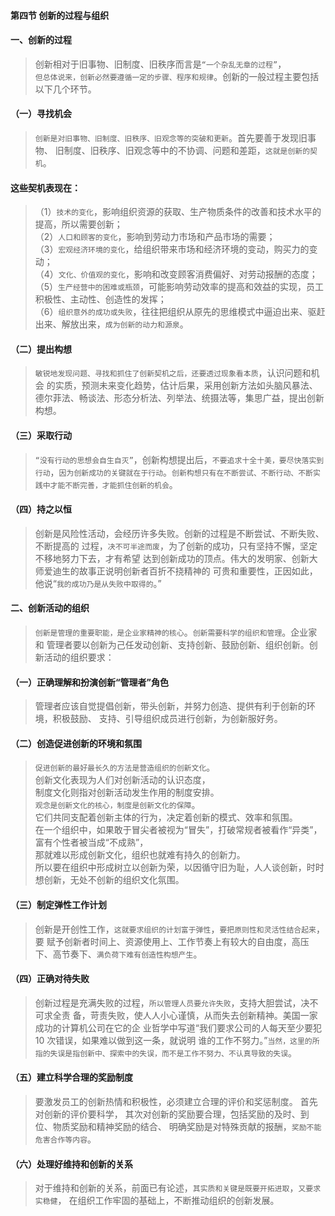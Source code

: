 #### 第四节 创新的过程与组织
#### 一、创新的过程
>   创新相对于旧事物、旧制度、旧秩序而言是`“一个杂乱无章的过程”`，         
`但总体说来，创新必然要遵循一定的步骤、程序和规律`。创新的一般过程主要包括以下几个环节。

#### （一）寻找机会
>   `创新是对旧事物、旧制度、旧秩序、旧观念等的突破和更新`。首先要善于发现旧事物、
旧制度、旧秩序、旧观念等中的不协调、问题和差距，`这就是创新的契机`。

#### 这些契机表现在：
>   （1）`技术的变化`，影响组织资源的获取、生产物质条件的改善和技术水平的提高，所以需要创新；       
（2）`人口和顾客的变化`，影响到劳动力市场和产品市场的需要；       
（3）`宏观经济环境的变化`，给组织带来市场和经济环境的变动，购买力的变动；       
（4）`文化、价值观的变化`，影响和改变顾客消费偏好、对劳动报酬的态度；       
（5）`生产经营中的困难或瓶颈`，可能影响劳动效率的提高和效益的实现，员工积极性、主动性、创造性的发挥；       
（6）`组织意外的成功或失败`，往往把组织从原先的思维模式中逼迫出来、驱赶出来、解放出来，`成为创新的动力和源泉`。

#### （二）提出构想
>   `敏锐地发现问题、寻找和抓住了创新契机之后，还要透过现象看本质`，认识问题和机会
的实质，预测未来变化趋势，估计后果，采用创新方法如头脑风暴法、德尔菲法、畅谈法、形态分析法、列举法、统摄法等，集思广益，提出创新构想。

#### （三）采取行动
>   `“没有行动的思想会自生自灭”`，创新构想提出后，`不要追求十全十美，要尽快落实到行动`，`因为创新成功的关键就在于行动`。`创新构想只有在不断尝试、不断行动、不断实践中才能不断完善，才能抓住创新的机会`。

#### （四）持之以恒
>   创新是风险性活动，会经历许多失败。创新的过程是不断尝试、不断失败、不断提高的
过程，`决不可半途而废`，为了创新的成功，只有坚持不懈，坚定不移地努力下去，才有希望
达到创新成功的顶点。伟大的发明家、创新大师爱迪生的故事正说明创新者百折不挠精神的
可贵和重要性，正因如此，他说“`我的成功乃是从失败中取得的`。”

#### 二、创新活动的组织
>   `创新是管理的重要职能，是企业家精神的核心`。`创新需要科学的组织和管理`。企业家和
管理者要以创新为己任发动创新、支持创新、鼓励创新、组织创新。创新活动的组织要求：

#### （一）正确理解和扮演创新“管理者”角色
>   管理者应该自觉提倡创新，带头创新，并努力创造、提供有利于创新的环境，积极鼓励、
支持、引导组织成员进行创新，为创新服好务。

#### （二）创造促进创新的环境和氛围
>   `促进创新的最好最长久的方法是营造组织的创新文化`。        
创新文化表现为人们对创新活动的认识态度，        
制度文化则指对创新活动发生作用的制度安排。        
`观念是创新文化的核心，制度是创新文化的保障`。        
它们共同支配着创新主体的行为，决定着创新的模式、效率和氛围。        
在一个组织中，如果敢于冒尖者被视为“冒失”，打破常规者被看作“异类”，富有个性者被当成“不成熟”，        
那就难以形成创新文化，组织也就难有持久的创新力。        
所以要在组织中形成树立以创新为荣，以因循守旧为耻，人人谈创新，时时想创新，无处不创新的组织文化氛围。        
#### （三）制定弹性工作计划
>   创新是开创性工作，`这就要求组织的计划富于弹性`，`要把原则性和灵活性结合起来`，要
赋予创新者时间上、资源使用上、工作节奏上有较大的自由度，高压下、高节奏下、`满负荷下难有创造性构想产生`。

#### （四）正确对待失败
>   创新过程是充满失败的过程，`所以管理人员要允许失败`，支持大胆尝试，决不可求全责
备，苛责失败，使人人小心谨慎，从而失去创新精神。美国一家成功的计算机公司在它的企
业哲学中写道“我们要求公司的人每天至少要犯 10 次错误，如果难以做到这一条，就说明
谁的工作不努力。”`当然，这里的所指的失误是指创新中、探索中的失误，而不是工作不努力、不认真导致的失误`。

#### （五）建立科学合理的奖励制度
>   要激发员工的创新热情和积极性，必须建立合理的评价和奖惩制度。
首先对创新的评价要科学，
其次对创新的奖励要合理，包括奖励的及时、到位、物质奖励和精神奖励的结合、
明确奖励是对特殊贡献的报酬，`奖励不能危害合作等内容`。

#### （六）处理好维持和创新的关系
>   对于维持和创新的关系，前面已有论述，`其实质和关键是既要开拓进取`，`又要求实稳健`，
在组织工作牢固的基础上，不断推动组织的创新发展。
